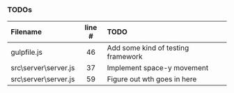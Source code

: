 ### TODOs
| Filename | line # | TODO
|:------|:------:|:------
| gulpfile.js | 46 | Add some kind of testing framework
| src\server\server.js | 37 | Implement space-y movement
| src\server\server.js | 59 | Figure out wth goes in here
